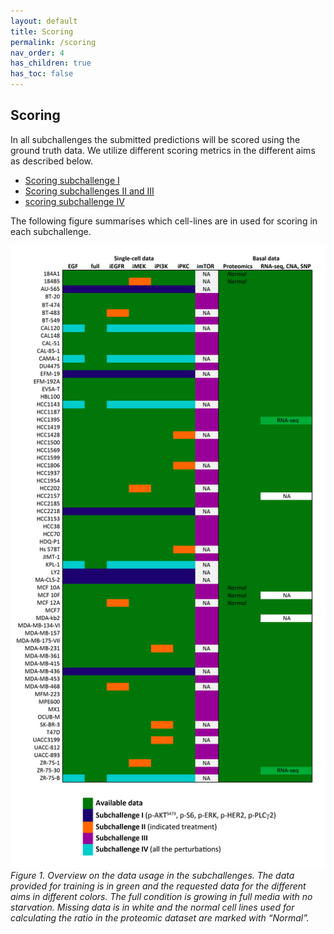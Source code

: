 ```yaml
---
layout: default
title: Scoring
permalink: /scoring
nav_order: 4
has_children: true
has_toc: false
---
```


## Scoring
In all subchallenges the submitted predictions will be scored using the ground truth data. We utilize different scoring metrics in the different aims as described below.

- [Scoring subchallenge I](/docs/scoring/scoring_subchallenge_i)
- [Scoring subchallenges II and III](/docs/scoring/scoring_subchallenges_ii_iii)
- [scoring subchallenge IV](/docs/scoring/scoring_subchallenge_iv)

The following figure summarises which cell-lines are in used for scoring in each subchallenge.

![Figure 1](../../assets/images/challenge_overview/figure5_overview.jpg)
_Figure 1. Overview on the data usage in the subchallenges. The data provided for training is in green and the requested data for the different aims in different colors. The full condition is growing in full media with no starvation. Missing data is in white and the normal cell lines used for calculating the ratio in the proteomic dataset are marked with “Normal”._
